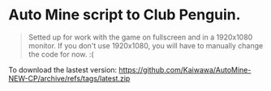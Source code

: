 # Auto Mine script to Club Penguin.

> Setted up for work with the game on fullscreen and in a 1920x1080 monitor.
> If you don't use 1920x1080, you will have to manually change the code for now. :(


To download the lastest version:
https://github.com/Kaiwawa/AutoMine-NEW-CP/archive/refs/tags/latest.zip
